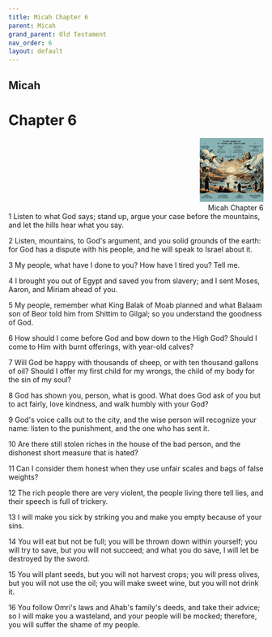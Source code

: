 ```yaml
---
title: Micah Chapter 6
parent: Micah
grand_parent: Old Testament
nav_order: 6
layout: default
---
```


## Micah

# Chapter 6

<div style="clear: both; text-align: right;">
    <img src="/assets/Image/Micah/500/6.jpg" alt="Micah Chapter 6" class="chapter-image" style="max-width: 25%; height: auto;"/>
    <figcaption style="font-size: 14px;">Micah Chapter 6</figcaption>
</div>
1 Listen to what God says; stand up, argue your case before the mountains, and let the hills hear what you say.

2 Listen, mountains, to God's argument, and you solid grounds of the earth: for God has a dispute with his people, and he will speak to Israel about it.

3 My people, what have I done to you? How have I tired you? Tell me.

4 I brought you out of Egypt and saved you from slavery; and I sent Moses, Aaron, and Miriam ahead of you.

5 My people, remember what King Balak of Moab planned and what Balaam son of Beor told him from Shittim to Gilgal; so you understand the goodness of God.

6 How should I come before God and bow down to the High God? Should I come to Him with burnt offerings, with year-old calves?

7 Will God be happy with thousands of sheep, or with ten thousand gallons of oil? Should I offer my first child for my wrongs, the child of my body for the sin of my soul?

8 God has shown you, person, what is good. What does God ask of you but to act fairly, love kindness, and walk humbly with your God?

9 God's voice calls out to the city, and the wise person will recognize your name: listen to the punishment, and the one who has sent it.

10 Are there still stolen riches in the house of the bad person, and the dishonest short measure that is hated?

11 Can I consider them honest when they use unfair scales and bags of false weights?

12 The rich people there are very violent, the people living there tell lies, and their speech is full of trickery.

13 I will make you sick by striking you and make you empty because of your sins.

14 You will eat but not be full; you will be thrown down within yourself; you will try to save, but you will not succeed; and what you do save, I will let be destroyed by the sword.

15 You will plant seeds, but you will not harvest crops; you will press olives, but you will not use the oil; you will make sweet wine, but you will not drink it.

16 You follow Omri's laws and Ahab's family's deeds, and take their advice; so I will make you a wasteland, and your people will be mocked; therefore, you will suffer the shame of my people.


